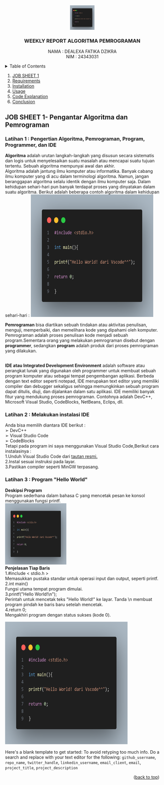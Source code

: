 <!-- PROJECT LOGO -->
<br />
<div align="center">
  <a href="https://github.com/github_username/repo_name">
    <img src="1.1.png" alt="Logo" width="80" height="80">
  </a>

<h3 align="center">WEEKLY REPORT ALGORITMA PEMROGRAMAN</h3>

  <p align="center">
   NAMA : DEALEXA FATIKA DZIKRA<br>
   NIM  : 24343031
    
  </p>
</div>



<!-- TABLE OF CONTENTS -->
<details>
  <summary>Table of Contents</summary>
  <ol>
    <li>
      <a href="#about-the-project">About The Project</a>
      <ul>
        <li><a href="#built-with">Built With</a></li>
      </ul>
    </li>
    <li>
      <a href="#getting-started">Getting Started</a>
      <ul>
        <li><a href="#prerequisites">Prerequisites</a></li>
        <li><a href="#installation">Installation</a></li>
      </ul>
    </li>
    <li><a href="#usage">Usage</a></li>
    <li><a href="#roadmap">Roadmap</a></li>
    <li><a href="#contributing">Contributing</a></li>
    <li><a href="#license">License</a></li>
    <li><a href="#contact">Contact</a></li>
    <li><a href="#acknowledgments">Acknowledgments</a></li>
  </ol>
</details>

1. [JOB SHEET 1](#job-sheet-1)
2. [Requirements](#requirements)
3. [Installation](#installation)
4. [Usage](#usage)
5. [Code Explanation](#code-explanation)
6. [Conclusion](#conclusion)


<!-- ABOUT THE PROJECT -->
## JOB SHEET 1- Pengantar Algoritma dan Pemrograman
<div>
<h3 align="left">Latihan 1 : Pengertian Algoritma, Pemrograman, Program, Programmer, dan IDE</h3>
  <p>
  <b>Algoritma</b> adalah urutan langkah-langkah yang disusun secara sistematis dan
logis untuk menyelesaikan suatu masalah atau mencapai suatu tujuan tertentu.
Sebuah algoritma mempunyai awal dan akhir. <br>
 Algoritma adalah jantung ilmu komputer atau informatika. Banyak cabang
ilmu komputer yang di acu dalam terminologi algoritma. Namun, jangan
beranggapan algoritma selalu identik dengan ilmu komputer saja. Dalam
kehidupan sehari-hari pun banyak terdapat proses yang dinyatakan dalam
suatu algoritma. Berikut adalah beberapa contoh algoritma dalam kehidupan
sehari-hari :
<img src="1.1.png" alt="ss" width="400" height="400"><br>
<p><b>Pemrograman</b> bisa diartikan sebuah tindakan atau aktivitas penulisan,
menguji, memperbaiki, dan memelihara kode yang dipahami oleh komputer.
Pemrograman adalah proses penulisan kode menjadi sebuah program.Sementara orang yang melakukan pemrograman disebut dengan <b>programmer</b>,
sedangkan <b>program</b> adalah produk dari proses pemrograman yang dilakukan.</p>
<br><b>IDE atau Integrated Development Environment</b> adalah software atau
perangkat lunak yang digunakan oleh programmer untuk membuat sebuah
program komputer atau sebagai tempat pengembangan aplikasi. Berbeda
dengan text editor seperti notepad, IDE merupakan text editor yang memiliki
compiler dan debugger sekaligus sehingga memungkinkan sebuah program
dapat ditulis, diuji, dan dijalankan dalam satu aplikasi. IDE memiliki banyak
fitur yang mendukung proses pemrograman. Contohnya adalah DevC++,
Microsoft Visual Studio, CodeBlocks, NetBeans, Eclips, dll.    
  </p>
</div>
<div>
  <h3 align="left">Latihan 2 : Melakukan instalasi IDE</h3>
  Anda bisa memilih diantara IDE berikut :<br>
➢ DevC++<br>
➢ Visual Studio Code<br>
➢ CodeBlocks<br>
  Tetapi pada program ini saya menggunakan Visual Studio Code,Berikut cara instalasinya :<br>
  1.Unduh Visual Studio Code dari <a href="https://code.visualstudio.com/download"> tautan resmi.</a><br>
  2.Instal sesuai instruksi pada layar.<br>
  3.Pastikan compiler seperti MinGW terpasang.<br>
</div>
<div>
  <h3 align="left">Latihan 3 : Program "Hello World"</h3>
  
  <p>
    <b>Deskipsi Program</b><br>
    Program sederhana dalam bahasa C yang mencetak pesan ke konsol menggunakan fungsi printf.<br>
    <img src="1.1.png" alt="ss" width="200" height="200"><br>
   <b>Penjelasan Tiap Baris</b><br>
1.#include < stdio.h > <br>
Memasukkan pustaka standar untuk operasi input dan output, seperti printf.<br>
2.int main()<br>
Fungsi utama tempat program dimulai.<br>
3.printf("Hello World!\n");<br>
Perintah untuk mencetak teks "Hello World!" ke layar. Tanda \n membuat program pindah ke baris baru setelah mencetak.<br>
4.return 0;<br>
Mengakhiri program dengan status sukses (kode 0).<br>

 
  </p>
</div>

<img src="1.1.png" alt="ss" width="400" height="400">

Here's a blank template to get started: To avoid retyping too much info. Do a search and replace with your text editor for the following: `github_username`, `repo_name`, `twitter_handle`, `linkedin_username`, `email_client`, `email`, `project_title`, `project_description`

<p align="right">(<a href="#readme-top">back to top</a>)</p>
